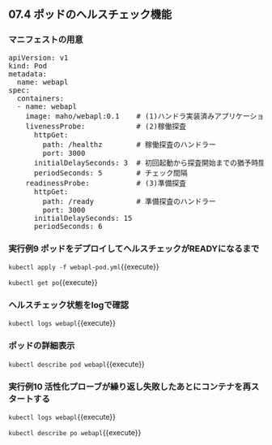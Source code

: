 
## 07.4 ポッドのヘルスチェック機能 

### マニフェストの用意

<pre class="file" data-filename="webapl-pod.yml" data-target="replace">
apiVersion: v1
kind: Pod
metadata:
  name: webapl
spec:
  containers:
  - name: webapl
    image: maho/webapl:0.1    # (1)ハンドラ実装済みアプリケーション
    livenessProbe:            # (2)稼働探査
      httpGet:
        path: /healthz        # 稼働探査のハンドラー
        port: 3000
      initialDelaySeconds: 3  # 初回起動から探査開始までの猶予時間
      periodSeconds: 5        # チェック間隔
    readinessProbe:           # (3)準備探査
      httpGet:
        path: /ready          # 準備探査のハンドラー
        port: 3000
      initialDelaySeconds: 15
      periodSeconds: 6
</pre>

### 実行例9 ポッドをデプロイしてヘルスチェックがREADYになるまで 

`kubectl apply -f webapl-pod.yml`{{execute}}

`kubectl get po`{{execute}}

### ヘルスチェック状態をlogで確認
`kubectl logs webapl`{{execute}}

### ポッドの詳細表示

`kubectl describe pod webapl`{{execute}}

### 実行例10 活性化プローブが繰り返し失敗したあとにコンテナを再スタートする

`kubectl logs webapl`{{execute}}

`kubectl describe po webapl`{{execute}}
